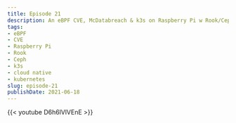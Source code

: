 ```yaml
---
title: Episode 21 
description: An eBPF CVE, McDatabreach & k3s on Raspberry Pi w Rook/Ceph 
tags:
- eBPF
- CVE
- Raspberry Pi
- Rook
- Ceph
- k3s
- cloud native
- kubernetes
slug: episode-21
publishDate: 2021-06-18
---
```

{{< youtube D6h6lVlVEnE >}}
